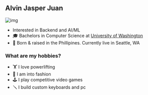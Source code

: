 ## Alvin Jasper Juan
![img](https://steamuserimages-a.akamaihd.net/ugc/90470964761468233/EBE96184DD5BD1AFD12E7550B87CE0E24D9772AB/?imw=5000&imh=5000&ima=fit&impolicy=Letterbox&imcolor=%23000000&letterbox=false)

- Interested in Backend and AI/ML
- 🎓 Bachelors in Computer Science at [University of Washington](https://www.washington.edu/)
- 📍 Born & raised in the Phillipines. Currently live in Seattle, WA

### What are my hobbies?
- 🏋️ I love powerlifting
- 👟 I am into fashion
- 🕹️ I play competitive video games
- 🪛 I build custom keyboards and pc

